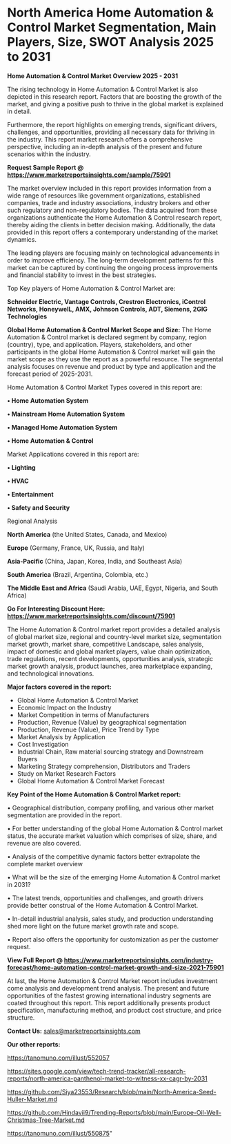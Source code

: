 # North America Home Automation & Control Market Segmentation, Main Players, Size, SWOT Analysis 2025 to 2031

<Strong> Home Automation & Control Market Overview 2025 - 2031</strong>

The rising technology in Home Automation & Control Market is also depicted in this research report. Factors that are boosting the growth of the market, and giving a positive push to thrive in the global market is explained in detail.

Furthermore, the report highlights on emerging trends, significant drivers, challenges, and opportunities, providing all necessary data for thriving in the industry. This report market research offers a comprehensive perspective, including an in-depth analysis of the present and future scenarios within the industry.

<strong>Request Sample Report @ <a href=https://www.marketreportsinsights.com/sample/75901>https://www.marketreportsinsights.com/sample/75901</a></strong>

The market overview included in this report provides information from a wide range of resources like government organizations, established companies, trade and industry associations, industry brokers and other such regulatory and non-regulatory bodies. The data acquired from these organizations authenticate the Home Automation & Control research report, thereby aiding the clients in better decision making. Additionally, the data provided in this report offers a contemporary understanding of the market dynamics.

The leading players are focusing mainly on technological advancements in order to improve efficiency. The long-term development patterns for this market can be captured by continuing the ongoing process improvements and financial stability to invest in the best strategies.

Top Key players of Home Automation & Control Market are:

<strong>Schneider Electric, Vantage Controls, Crestron Electronics, iControl Networks, HoneywelL, AMX, Johnson Controls, ADT, Siemens, 2GIG Technologies</strong>

<strong><b>Global Home Automation & Control Market Scope and Size:</b></strong>
The Home Automation & Control market is declared segment by company, region (country), type, and application. Players, stakeholders, and other participants in the global Home Automation & Control market will gain the market scope as they use the report as a powerful resource. The segmental analysis focuses on revenue and product by type and application and the forecast period of 2025-2031.

Home Automation & Control Market Types covered in this report are:

<strong>• Home Automation System

• Mainstream Home Automation System

• Managed Home Automation System

• Home Automation & Control</strong>

Market Applications covered in this report are:

<strong>• Lighting

• HVAC

• Entertainment

• Safety and Security</strong> 

Regional Analysis

<strong>North America</strong> (the United States, Canada, and Mexico)

<strong>Europe</strong> (Germany, France, UK, Russia, and Italy)

<strong>Asia-Pacific</strong> (China, Japan, Korea, India, and Southeast Asia)

<strong>South America</strong> (Brazil, Argentina, Colombia, etc.)

<strong>The Middle East and Africa</strong> (Saudi Arabia, UAE, Egypt, Nigeria, and South Africa)

<strong>Go For Interesting Discount Here: <a href=https://www.marketreportsinsights.com/discount/75901>https://www.marketreportsinsights.com/discount/75901</a></strong>

The Home Automation & Control market report provides a detailed analysis of global market size, regional and country-level market size, segmentation market growth, market share, competitive Landscape, sales analysis, impact of domestic and global market players, value chain optimization, trade regulations, recent developments, opportunities analysis, strategic market growth analysis, product launches, area marketplace expanding, and technological innovations.

<strong><b>Major factors covered in the report:</b></strong>
<ul>
  <li>Global Home Automation & Control Market </li>
  <li>Economic Impact on the Industry</li>
  <li>Market Competition in terms of Manufacturers</li>
  <li>Production, Revenue (Value) by geographical segmentation</li>
  <li>Production, Revenue (Value), Price Trend by Type</li>
  <li>Market Analysis by Application</li>
  <li>Cost Investigation</li>
  <li>Industrial Chain, Raw material sourcing strategy and Downstream Buyers</li>
  <li>Marketing Strategy comprehension, Distributors and Traders</li>
  <li>Study on Market Research Factors</li>
  <li>Global Home Automation & Control Market Forecast</li>
</ul>

<strong><b>Key Point of the Home Automation & Control Market report:</b></strong>

• Geographical distribution, company profiling, and various other market segmentation are provided in the report.

• For better understanding of the global Home Automation & Control market status, the accurate market valuation which comprises of size, share, and revenue are also covered.

• Analysis of the competitive dynamic factors better extrapolate the complete market overview

• What will be the size of the emerging Home Automation & Control market in 2031?

• The latest trends, opportunities and challenges, and growth drivers provide better construal of the Home Automation & Control Market.

• In-detail industrial analysis, sales study, and production understanding shed more light on the future market growth rate and scope.

• Report also offers the opportunity for customization as per the customer request.

<strong><b>View Full Report @ <a href=https://www.marketreportsinsights.com/industry-forecast/home-automation-control-market-growth-and-size-2021-75901>https://www.marketreportsinsights.com/industry-forecast/home-automation-control-market-growth-and-size-2021-75901</a></b></strong>


At last, the Home Automation & Control Market report includes investment come analysis and development trend analysis. The present and future opportunities of the fastest growing international industry segments are coated throughout this report. This report additionally presents product specification, manufacturing method, and product cost structure, and price structure.

<strong>Contact Us:</strong>
sales@marketreportsinsights.com

<strong>Our other reports:</strong>

<a href=https://tanomuno.com/illust/552057>https://tanomuno.com/illust/552057</a>

<a href=https://sites.google.com/view/tech-trend-tracker/all-research-reports/north-america-panthenol-market-to-witness-xx-cagr-by-2031>https://sites.google.com/view/tech-trend-tracker/all-research-reports/north-america-panthenol-market-to-witness-xx-cagr-by-2031</a>

<a href=https://github.com/Siya23553/Research/blob/main/North-America-Seed-Huller-Market.md>https://github.com/Siya23553/Research/blob/main/North-America-Seed-Huller-Market.md</a>

<a href=https://github.com/Hindavii9/Trending-Reports/blob/main/Europe-Oil-Well-Christmas-Tree-Market.md>https://github.com/Hindavii9/Trending-Reports/blob/main/Europe-Oil-Well-Christmas-Tree-Market.md</a>

<a href=https://tanomuno.com/illust/550875>https://tanomuno.com/illust/550875</a>"
